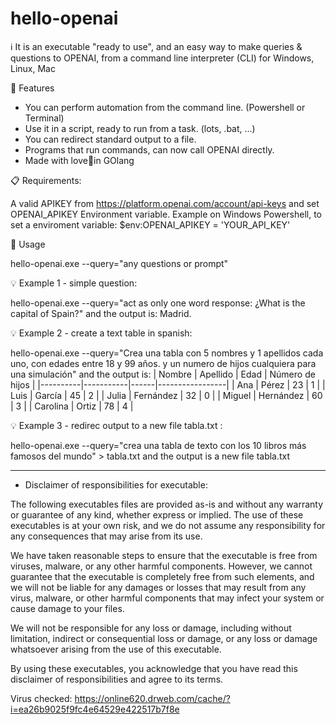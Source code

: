 # hello-openai
ℹ️ It is an executable "ready to use", and an easy way to make queries & questions to OPENAI, from a command line interpreter (CLI) for Windows, Linux, Mac

🚀 Features

+ You can perform automation from the command line. (Powershell or Terminal)
+ Use it in a script, ready to run from a task. (lots, .bat, ...)
+ You can redirect standard output to a file.
+ Programs that run commands, can now call OPENAI directly.
+ Made with love🤟in GOlang 

📋 Requirements: 

A valid APIKEY from https://platform.openai.com/account/api-keys
and set OPENAI_APIKEY Environment variable. Example on Windows Powershell, to set a enviroment variable: $env:OPENAI_APIKEY = 'YOUR_API_KEY'


🔧 Usage

hello-openai.exe --query="any questions or prompt"

💡 Example 1 - simple question:

hello-openai.exe --query="act as only one word response: ¿What is the capital of Spain?"
and the output is:
  Madrid.
  
💡 Example 2 - create a text table in spanish:

hello-openai.exe --query="Crea una tabla con 5 nombres y 1 apellidos cada uno, con edades entre 18 y 99 años. y un numero de hijos cualquiera para una simulación"
and the output is:
| Nombre   | Apellido  | Edad | Número de hijos |
|----------|-----------|------|-----------------|
| Ana      | Pérez     | 23   | 1               |
| Luis     | García    | 45   | 2               |
| Julia    | Fernández | 32   | 0               |
| Miguel   | Hernández | 60   | 3               |
| Carolina | Ortiz     | 78   | 4               |

💡 Example 3 - redirec output to a new file tabla.txt :

hello-openai.exe --query="crea una tabla de texto con los 10 libros más famosos del mundo" > tabla.txt
and the output is a new file tabla.txt

--------------------------------------------------------------------

* Disclaimer of responsibilities for executable:

The following executables files are provided as-is and without any warranty or guarantee of any kind, whether express or implied. The use of these executables is at your own risk, and we do not assume any responsibility for any consequences that may arise from its use.

We have taken reasonable steps to ensure that the executable is free from viruses, malware, or any other harmful components. However, we cannot guarantee that the executable is completely free from such elements, and we will not be liable for any damages or losses that may result from any virus, malware, or other harmful components that may infect your system or cause damage to your files.

We will not be responsible for any loss or damage, including without limitation, indirect or consequential loss or damage, or any loss or damage whatsoever arising from the use of this executable.

By using these executables, you acknowledge that you have read this disclaimer of responsibilities and agree to its terms.

Virus checked:  https://online620.drweb.com/cache/?i=ea26b9025f9fc4e64529e422517b7f8e
